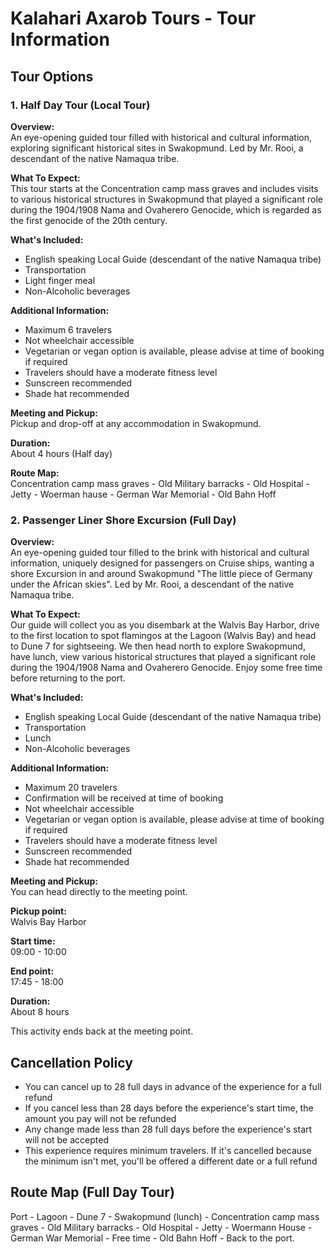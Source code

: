 # Kalahari Axarob Tours - Tour Information

## Tour Options

### 1. Half Day Tour (Local Tour)
**Overview:**  
An eye-opening guided tour filled with historical and cultural information, exploring significant historical sites in Swakopmund. Led by Mr. Rooi, a descendant of the native Namaqua tribe.

**What To Expect:**  
This tour starts at the Concentration camp mass graves and includes visits to various historical structures in Swakopmund that played a significant role during the 1904/1908 Nama and Ovaherero Genocide, which is regarded as the first genocide of the 20th century.

**What's Included:**
* English speaking Local Guide (descendant of the native Namaqua tribe)
* Transportation
* Light finger meal
* Non-Alcoholic beverages

**Additional Information:**
* Maximum 6 travelers
* Not wheelchair accessible
* Vegetarian or vegan option is available, please advise at time of booking if required
* Travelers should have a moderate fitness level
* Sunscreen recommended
* Shade hat recommended

**Meeting and Pickup:**  
Pickup and drop-off at any accommodation in Swakopmund.

**Duration:**  
About 4 hours (Half day)

**Route Map:**  
Concentration camp mass graves - Old Military barracks - Old Hospital - Jetty - Woerman hause - German War Memorial - Old Bahn Hoff

### 2. Passenger Liner Shore Excursion (Full Day)
**Overview:**  
An eye-opening guided tour filled to the brink with historical and cultural information, uniquely designed for passengers on Cruise ships, wanting a shore Excursion in and around Swakopmund "The little piece of Germany under the African skies". Led by Mr. Rooi, a descendant of the native Namaqua tribe.

**What To Expect:**  
Our guide will collect you as you disembark at the Walvis Bay Harbor, drive to the first location to spot flamingos at the Lagoon (Walvis Bay) and head to Dune 7 for sightseeing. We then head north to explore Swakopmund, have lunch, view various historical structures that played a significant role during the 1904/1908 Nama and Ovaherero Genocide. Enjoy some free time before returning to the port.

**What's Included:**
* English speaking Local Guide (descendant of the native Namaqua tribe)
* Transportation
* Lunch
* Non-Alcoholic beverages

**Additional Information:**
* Maximum 20 travelers
* Confirmation will be received at time of booking
* Not wheelchair accessible
* Vegetarian or vegan option is available, please advise at time of booking if required
* Travelers should have a moderate fitness level
* Sunscreen recommended
* Shade hat recommended

**Meeting and Pickup:**  
You can head directly to the meeting point.

**Pickup point:**  
Walvis Bay Harbor

**Start time:**  
09:00 - 10:00

**End point:**  
17:45 - 18:00

**Duration:**  
About 8 hours

This activity ends back at the meeting point.

## Cancellation Policy
* You can cancel up to 28 full days in advance of the experience for a full refund
* If you cancel less than 28 days before the experience's start time, the amount you pay will not be refunded
* Any change made less than 28 full days before the experience's start will not be accepted
* This experience requires minimum travelers. If it's cancelled because the minimum isn't met, you'll be offered a different date or a full refund

## Route Map (Full Day Tour)
Port - Lagoon - Dune 7 - Swakopmund (lunch) - Concentration camp mass graves - Old Military barracks - Old Hospital - Jetty - Woermann House - German War Memorial - Free time - Old Bahn Hoff - Back to the port. 